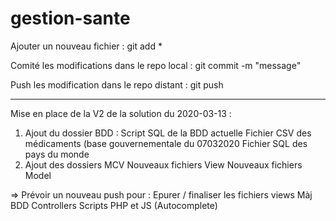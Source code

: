 # gestion-sante



Ajouter un nouveau fichier : git add *

Comité les modifications dans le repo local : git commit -m "message"

Push les modification dans le repo distant : git push 

________________________________________________________________________________________________________________________________________

Mise en place de la V2 de la solution du 2020-03-13 :

1) Ajout du dossier BDD :
Script SQL de la BDD actuelle
Fichier CSV des médicaments (base gouvernementale du 07032020
Fichier SQL des pays du monde
2) Ajout des dossiers MCV
Nouveaux fichiers View
Nouveaux fichiers Model

=> Prévoir un nouveau push pour :
Epurer / finaliser les fichiers views
Màj BDD
Controllers
Scripts PHP et JS (Autocomplete)

